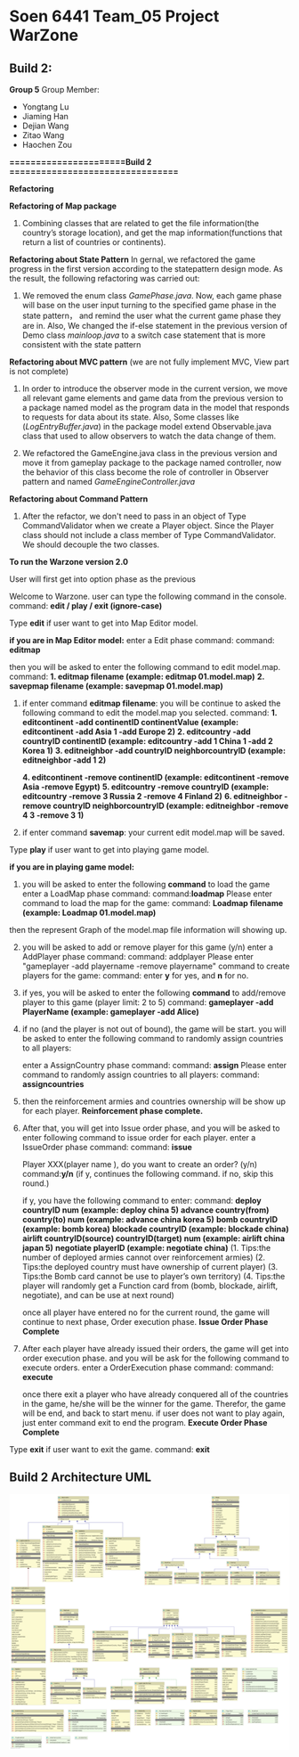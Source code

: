 # Soen 6441 Team_05 Project WarZone
## Build 2:

**Group 5**
Group Member:
- Yongtang Lu
- Jiaming Han
- Dejian Wang
- Zitao Wang
- Haochen Zou

**======================Build 2 ================================**

**Refactoring**

**Refactoring of Map package**
1. Combining classes that are related to get the file information(the country’s storage location), and get the map information(functions that return a list of countries or continents).  

**Refactoring about State Pattern**
In gernal, we refactored the game progress in the first version according to the statepattern design mode. As the result, the following refactoring was carried out:
1. We removed the enum class _GamePhase.java_.  Now, each game phase will base on the user input turning to the specified game phase in the state pattern，
and remind the user what the current game phase they are in. Also, We changed the if-else statement in the previous version of Demo class _mainloop.java_ to a switch case statement that is more consistent with the state pattern


**Refactoring about MVC pattern**
(we are not fully implement MVC, View part is not complete)
1. In order to introduce the observer mode in the current version, we move all relevant game elements and game data from the previous version to a package named model as the program data in the model that responds to requests for data about its state. 
Also, Some classes like (_LogEntryBuffer.java_) in the package model extend Observable.java class that used to allow observers to watch the data change of them. 

2. We refactored the GameEngine.java class in the previous version and move it from gameplay package to the package named controller, now the behavior of this class become the role of controller in Observer pattern and named _GameEngineController.java_


**Refactoring about Command Pattern**
1. After the refactor, we don't need to pass in an object of Type CommandValidator when we create a Player object. Since the Player class should not include a class member of Type CommandValidator. We should decouple the two classes. 



**To run the Warzone version 2.0**

User will first get into option phase as the previous 

 Welcome to Warzone.
user can type the following command in the console.
command: **edit / play / exit  (ignore-case)**


Type **edit** if user  want to get into Map Editor model.

 **if you are in Map Editor model:**
 enter a Edit phase command: 
 command: **editmap**
 
  then you will be asked to enter the following command to edit model.map. 
  command: **1. editmap filename     (example: editmap 01.model.map)**
           **2. savepmap filename    (example: savepmap 01.model.map)**
           
   1. if enter command **editmap filename**: you will be continue to asked the following command to edit the model.map you selected.
      command: **1. editcontinent -add continentID continentValue (example: editcontinent -add Asia 1 -add Europe 2)**
            **2. editcountry -add countryID continentID (example: editcountry -add 1 China 1 -add 2 Korea 1)**
            **3. editneighbor -add countryID neighborcountryID (example: editneighbor -add 1 2)**
             
       **4. editcontinent -remove continentID  (example: editcontinent -remove Asia -remove Egypt)**
       **5. editcountry -remove countryID  (example: editcountry -remove 3 Russia 2 -remove 4 Finland 2)**
       **6. editneighbor -remove countryID neighborcountryID (example: editneighbor -remove 4 3 -remove 3 1)**
 
   2. if enter command **savemap**: your current edit model.map will be saved.


 Type **play** if user  want to get into playing game model.
 
 **if you are in playing game model:**
 1. you will be asked to enter the following **command** to load the game
    enter a LoadMap phase command:
    command:**loadmap**
    Please enter command to load the map for the game:
    command: **Loadmap filename   (example: Loadmap 01.model.map)**
 
  then the represent Graph of the model.map file information will showing up.
 
 2. you will be asked to add or remove player for this game (y/n)
    enter a AddPlayer phase command: 
    command: addplayer
    Please enter "gameplayer -add playername -remove playername" command to create players for the game: 
    command: enter **y** for yes, and **n** for no.
 
 3. if yes, you will be asked to enter the following **command** to add/remove player to this game (player limit: 2 to 5)
    command: **gameplayer -add PlayerName   (example: gameplayer -add Alice)**
 
 4. if no (and the player is not out of bound),  the game will be start. you will be asked to enter the following command to randomly assign countries to all players:
 
    enter a AssignCountry phase command: 
    command: **assign**
    Please enter command to randomly assign countries to all players: 
    command: **assigncountries**
 
 5. then the reinforcement armies and countries ownership will be show up for each player. 
            **Reinforcement phase complete.**
 
 
 6. After that, you will get into Issue order phase, and you will be asked to enter following command to issue order for each player.
    enter a IssueOrder phase command:
    command: **issue**
    
    Player XXX(player name ), do you want to create an order? (y/n)
    command:**y/n**  (if y, continues the following command. if no, skip this round.)
    
    if y, you have the following command to enter: 
    command: **deploy countryID num   (example: deploy china 5)**
             **advance country(from)  country(to) num   (example: advance china korea 5)**
             **bomb countryID   (example: bomb korea)**
             **blockade countryID   (example: blockade china)**
             **airlift countryID(source) countryID(target) num (example: airlift china japan 5)**
             **negotiate playerID (example: negotiate china)**
    (1. Tips:the number of deployed armies cannot over reinforcement armies)
    (2. Tips:the deployed country must have ownership of current player)
    (3. Tips:the Bomb card cannot be use to player’s own territory)
    (4. Tips:the player will randomly get a Function card from (bomb, blockade, airlift, negotiate), and can be use at next round)
    
    once all player have entered no for the current round, the game will continue to next phase, Order execution phase.
             **Issue Order Phase Complete**
 
 7. After each player have already issued their orders, the game will get into  order execution phase. and you will be ask for the following command to execute orders.
     enter a OrderExecution phase command: 
     command: **execute**
     
     once there exit a player who have already conquered all of the countries in the game, he/she will be the winner for the game. Therefor, the game will be end, and back to start menu. if user does not want to play again, just enter command exit to end the program.
             **Execute Order Phase Complete**
 
 

 Type **exit** if user  want to exit the game.
 command: **exit**

## Build 2 Architecture UML
 ![Build2](classesuml/B2_UML.png)